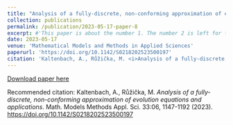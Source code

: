 ```yaml
---
title: "Analysis of a fully-discrete, non-conforming approximation of evolution equations and applications"
collection: publications
permalink: /publication/2023-05-17-paper-8
excerpt: #'This paper is about the number 1. The number 2 is left for future work.'
date: 2023-05-17
venue: 'Mathematical Models and Methods in Applied Sciences'
paperurl: 'https://doi.org/10.1142/S0218202523500197'
citation: 'Kaltenbach, A., Růžička, M. <i>Analysis of a fully-discrete, non-conforming approximation of evolution equations and applications</i>. Math. Models Methods Appl. Sci. 33:06, 1147-1192 (2023). https://doi.org/10.1142/S0218202523500197'
---
```


[Download paper here](https://doi.org/10.1142/S0218202523500197) 

Recommended citation: Kaltenbach, A., Růžička, M. <i>Analysis of a fully-discrete, non-conforming approximation of evolution equations and applications</i>. Math. Models Methods Appl. Sci. 33:06, 1147-1192 (2023). https://doi.org/10.1142/S0218202523500197
 